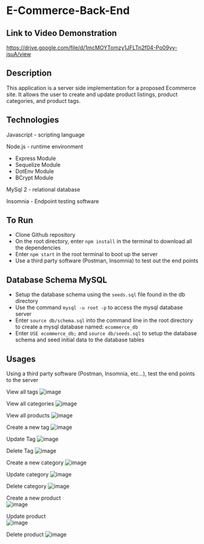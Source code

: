 # E-Commerce-Back-End

## Link to Video Demonstration
https://drive.google.com/file/d/1mcMOYTomzy1JFLTn2f04-Po09yy-jsuA/view

## Description
This application is a server side implementation for a proposed Ecommerce site. It allows the user to create and update product listings, product categories, and product tags.

## Technologies
Javascript - scripting language </br>

Node.js - runtime environment</br>
- Express Module</br>
- Sequelize Module</br>
- DotEnv Module</br>
- BCrypt Module</br>
    
MySql 2 - relational database</br>
  
Insomnia - Endpoint testing software</br>

## To Run
- Clone Github repository
- On the root directory, enter `npm install` in the terminal to download all the dependencies
- Enter `npm start` in the root terminal to boot up the server
- Use a third party software (Postman, Insomnia) to test out the end points

## Database Schema MySQL
- Setup the database schema using the `seeds.sql` file found in the db directory
- Use the command `mysql -u root -p` to access the mysql database server
- Enter `source db/schema.sql` into the command line in the root directory to create a mysql database named: `ecommerce_db`
- Enter `USE ecommerce_db;` and `source db/seeds.sql` to setup the database schema and seed initial data to the database tables 

## Usages
Using a third party software (Postman, Insomnia, etc...), test the end points to the server

View all tags
![image](https://user-images.githubusercontent.com/101683611/182706392-35137ab2-130b-41c0-a094-81209db522a7.png)

View all categories
![image](https://user-images.githubusercontent.com/101683611/182706499-1c55c291-c222-4aa5-ab22-a9141329a689.png)

View all products
![image](https://user-images.githubusercontent.com/101683611/182706550-8f3b2f39-ef20-453a-9077-8e63138380e9.png)

Create a new tag
![image](https://user-images.githubusercontent.com/101683611/182706618-8133acd6-ce87-4b69-9e68-5c775f2aa218.png)

Update Tag
![image](https://user-images.githubusercontent.com/101683611/182706672-fbbff148-d553-4bea-85f2-af29fb99707c.png)

Delete Tag
![image](https://user-images.githubusercontent.com/101683611/182706692-749b4c9e-68d2-4dda-88fd-011b6ef0b3e2.png)

Create a new category
![image](https://user-images.githubusercontent.com/101683611/182706771-0d99eeed-b8c3-460f-a4da-c7ea5d13b1da.png)

Update category
![image](https://user-images.githubusercontent.com/101683611/182706812-0f5f8b2c-442b-4c80-b01e-0161741fa497.png)

Delete category
![image](https://user-images.githubusercontent.com/101683611/182706865-2a991f7c-e75c-4803-bf7e-9641b89bbc5a.png)

Create a new product</br>
![image](https://user-images.githubusercontent.com/101683611/182706922-1eabe3ac-de44-40aa-90cf-172c8a3c16ef.png)

Update product</br>
![image](https://user-images.githubusercontent.com/101683611/182707148-e4aef0d1-726f-4bda-8aef-e5517dc531fe.png)

Delete product
![image](https://user-images.githubusercontent.com/101683611/182707169-078aa0fd-f902-4085-a5f6-a80bd3107878.png)






